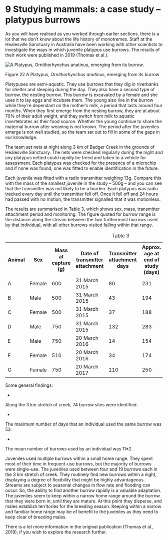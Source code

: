 # 9 Studying mammals: a case study – platypus burrows


As you will have realised as you worked through earlier sections, there is a lot that we don’t know about the life history of monotremes. Staff at the Healesville Sanctuary in Australia have been working with other scientists to investigate the ways in which juvenile platypus use burrows. The results of their work were published in 2019 (Thomas et al.).


![A Platypus, Ornithorhynchus anatinus, emerging from its burrow.](../images/s182_12_figure_21.jpg)


Figure 22 A Platypus, *Ornithorhynchus anatinus*, emerging from its burrow


Platypuses are semi-aquatic. They use burrows that they dig in riverbanks for shelter and sleeping during the day. They also have a second type of burrow, the nesting burrow. This burrow is excavated by a female and she uses it to lay eggs and incubate them. The young also live in the burrow while they’re dependant on the mother’s milk, a period that lasts around four months. When they first emerge from the nesting burrow, they are at about 70% of their adult weight, and they switch from milk to aquatic invertebrates as their food source. Whether the young continue to share the maternal burrow after weaning is not known. The period after the juveniles emerge is not well studied, so the team set out to fill in some of the gaps in our knowledge.

The team set nets at night along 3 km of Badger Creek in the grounds of Healesville Sanctuary. The nets were checked regularly during the night and any platypus netted could rapidly be freed and taken to a vehicle for assessment. Each platypus was checked for the presence of a microchip and if none was found, one was fitted to enable identification in the future.

Each juvenile was fitted with a radio transmitter weighing 13g. Compare this with the mass of the smallest juvenile in the study – 500g – and you can see that the transmitter was not likely to be a burden. Each platypus was radio tracked every day until the transmitter fell off. Once it fell off and 24 hours had passed with no motion, the transmitter signalled that it was motionless.

The results are summarised in Table 3, which shows sex, mass, transmitter attachment period and monitoring. The figure quoted for burrow range is the distance along the stream between the two furthermost burrows used by that individual, with all other burrows visited falling within that range.
<table xmlns:str="http://exslt.org/strings">
<caption>Table 3</caption>
<tbody>
<tr>
<th>Animal</th>
<th>Sex</th>
<th>Mass at capture (g)</th>
<th>Date of transmitter attachment</th>
<th>Transmitter attachment days</th>
<th>Approx. age at end of study (days)</th>
<th>Number of days located</th>
<th>Total number of burrows used</th>
<th>Burrow range (km)</th>
</tr>
<tr>
<td class="highlight_" rowspan="" colspan="">A</td>
<td class="highlight_" rowspan="" colspan="">Female</td>
<td class="highlight_" rowspan="" colspan="">600</td>
<td class="highlight_" rowspan="" colspan="">31 March 2015</td>
<td class="highlight_" rowspan="" colspan="">80</td>
<td class="highlight_" rowspan="" colspan="">231</td>
<td class="highlight_" rowspan="" colspan="">71</td>
<td class="highlight_" rowspan="" colspan="">19</td>
<td class="highlight_" rowspan="" colspan="">1.26</td>
</tr>
<tr>
<td class="highlight_" rowspan="" colspan="">B</td>
<td class="highlight_" rowspan="" colspan="">Male</td>
<td class="highlight_" rowspan="" colspan="">500</td>
<td class="highlight_" rowspan="" colspan="">31 March 2015</td>
<td class="highlight_" rowspan="" colspan="">43</td>
<td class="highlight_" rowspan="" colspan="">194</td>
<td class="highlight_" rowspan="" colspan="">42</td>
<td class="highlight_" rowspan="" colspan="">9</td>
<td class="highlight_" rowspan="" colspan="">1.33</td>
</tr>
<tr>
<td class="highlight_" rowspan="" colspan="">C</td>
<td class="highlight_" rowspan="" colspan="">Female</td>
<td class="highlight_" rowspan="" colspan="">500</td>
<td class="highlight_" rowspan="" colspan="">31 March 2015</td>
<td class="highlight_" rowspan="" colspan="">37</td>
<td class="highlight_" rowspan="" colspan="">188</td>
<td class="highlight_" rowspan="" colspan="">35</td>
<td class="highlight_" rowspan="" colspan="">7</td>
<td class="highlight_" rowspan="" colspan="">1.55</td>
</tr>
<tr>
<td class="highlight_" rowspan="" colspan="">D</td>
<td class="highlight_" rowspan="" colspan="">Male</td>
<td class="highlight_" rowspan="" colspan="">750</td>
<td class="highlight_" rowspan="" colspan="">31 March 2015</td>
<td class="highlight_" rowspan="" colspan="">132</td>
<td class="highlight_" rowspan="" colspan="">283</td>
<td class="highlight_" rowspan="" colspan="">107</td>
<td class="highlight_" rowspan="" colspan="">17</td>
<td class="highlight_" rowspan="" colspan="">0.76</td>
</tr>
<tr>
<td class="highlight_" rowspan="" colspan="">E</td>
<td class="highlight_" rowspan="" colspan="">Male</td>
<td class="highlight_" rowspan="" colspan="">750</td>
<td class="highlight_" rowspan="" colspan="">20 March 2016</td>
<td class="highlight_" rowspan="" colspan="">14</td>
<td class="highlight_" rowspan="" colspan="">154</td>
<td class="highlight_" rowspan="" colspan="">14</td>
<td class="highlight_" rowspan="" colspan="">4</td>
<td class="highlight_" rowspan="" colspan="">0.65</td>
</tr>
<tr>
<td class="highlight_" rowspan="" colspan="">F</td>
<td class="highlight_" rowspan="" colspan="">Female</td>
<td class="highlight_" rowspan="" colspan="">510</td>
<td class="highlight_" rowspan="" colspan="">20 March 2016</td>
<td class="highlight_" rowspan="" colspan="">34</td>
<td class="highlight_" rowspan="" colspan="">174</td>
<td class="highlight_" rowspan="" colspan="">32</td>
<td class="highlight_" rowspan="" colspan="">14</td>
<td class="highlight_" rowspan="" colspan="">2.26</td>
</tr>
<tr>
<td class="highlight_" rowspan="" colspan="">G</td>
<td class="highlight_" rowspan="" colspan="">Female</td>
<td class="highlight_" rowspan="" colspan="">750</td>
<td class="highlight_" rowspan="" colspan="">20 March 2017</td>
<td class="highlight_" rowspan="" colspan="">110</td>
<td class="highlight_" rowspan="" colspan="">250</td>
<td class="highlight_" rowspan="" colspan="">101</td>
<td class="highlight_" rowspan="" colspan="">4</td>
<td class="highlight_" rowspan="" colspan="">0.49</td>
</tr>
</tbody>
</table>

Some general findings:

* 
Along the 3 km stretch of creek, 74 burrow sites were identified.


* 
The maximum number of days that an individual used the same burrow was 53.


* 
The mean number of burrows used by an individual was 11±2.


Juveniles used multiple burrows within a small home range. They spent most of their time in frequent-use burrows, but the majority of burrows were single-use. The juveniles used between four and 19 burrows each in the 3 km stretch of creek. They routinely find new burrows within a night, displaying a degree of flexibility that might be highly advantageous. Streams are subject to seasonal changes in flow rate and flooding can occur. So, the ability to find another burrow rapidly is a valuable adaptation. The juveniles seem to keep within a narrow home range around the burrow that they were born in, until they are mature. At this point they disperse, and males establish territories for the breeding season. Keeping within a narrow and familiar home range may be of benefit to the juveniles as they need to keep clear of breeding males.

There is a lot more information in the original publication (Thomas et al., 2019), if you wish to explore the research further.


